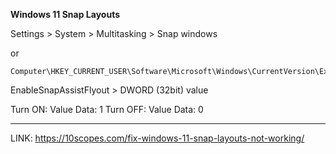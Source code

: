 **Windows 11 Snap Layouts**

Settings > System > Multitasking > Snap windows

or

```
Computer\HKEY_CURRENT_USER\Software\Microsoft\Windows\CurrentVersion\Explorer\Advanced
```

EnableSnapAssistFlyout > DWORD (32bit) value

Turn ON: Value Data: 1
Turn OFF: Value Data: 0

---

LINK: https://10scopes.com/fix-windows-11-snap-layouts-not-working/
